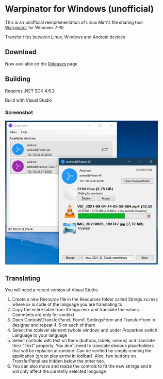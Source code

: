 # Warpinator for Windows (unofficial)

This is an unofficial reimplementation of Linux Mint's file sharing tool [Warpinator](https://github.com/linuxmint/warpinator) for Windows 7-10.

Transfer files between Linux, Windows and Android devices

## Download
Now available on the [Releases](https://github.com/slowscript/warpinator-windows/releases) page

## Building
Requires .NET SDK 4.6.2

Build with Visual Studio

### Screenshot
![screenshot](screenshot.png)

## Translating
You will need a recent version of Visual Studio
1) Create a new Resource file in the Resources folder called Strings.xx.resx where xx is code of the language you are translating to
2) Copy the entire table from Strings.resx and translate the values. Comments are only for context
3) Open Controls\TransferPanel, Form1, SettingsForm and TransferFrom in designer and repeat 4-6 on each of them
4) Select the toplevel element (whole window) and under Properties switch Language to your language
5) Select controls with text on them (buttons, labels, menus) and translate their "Text" property. You don't need to translate obvious placeholders that will be replaced at runtime. Can be verified by simply running the application (green play arrow in toolbar). Also, two buttons on TransferPanel are hidden below the other two.
6) You can also move and resize the controls to fit the new strings and it will only affect the currently selected language

